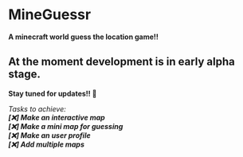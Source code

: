 # MineGuessr 

**A minecraft world guess the location game!!**

## At the moment development is in early alpha stage.
**Stay tuned for updates!! 🥳**

_Tasks to achieve:_<br/>
***[❌] Make an interactive map***<br/>
***[❌] Make a mini map for guessing***<br/>
***[❌] Make an user profile***<br/>
***[❌] Add multiple maps***<br/>
